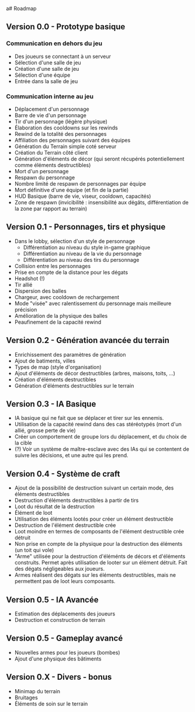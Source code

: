 a# Roadmap

## Version 0.0 - Prototype basique

### Communication en dehors du jeu
- Des joueurs se connectant à un serveur
- Sélection d'une salle de jeu
- Création d'une salle de jeu
- Sélection d'une équipe
- Entrée dans la salle de jeu

### Communication interne au jeu
- Déplacement d'un personnage
- Barre de vie d'un personnage
- Tir d'un personnage (légère physique)
- Élaboration des cooldowns sur les rewinds
- Rewind de la totalité des personnages
- Affiliation des personnages suivant des équipes
- Génération du Terrain simple coté serveur
- Création du Terrain côté client
- Génération d'éléments de décor (qui seront récupérés potentiellement comme éléments destructibles)
- Mort d'un personnage
- Respawn du personnage
- Nombre limité de respawn de personnages par équipe
- Mort définitive d'une équipe (et fin de la partie)
- HUD Basique (barre de vie, viseur, cooldown, capacités)
- Zone de respawn (invicibilité : insensibilité aux dégâts, différentiation de la zone par rapport au terrain)

## Version 0.1 - Personnages, tirs et physique

- Dans le lobby, sélection d'un style de personnage
    - Différentiation au niveau du style in-game graphique
    - Différentiation au niveau de la vie du personnage
    - Différentiation au niveau des tirs du personnage
- Collision entre les personnages
- Prise en compte de la distance pour les dégats
- Headshot (!)
- Tir allié
- Dispersion des balles
- Chargeur, avec cooldown de rechargement
- Mode "visée" avec ralentissement du personnage mais meilleure précision
- Amélioration de la physique des balles
- Peaufinement de la capacité rewind

## Version 0.2 - Génération avancée du terrain

- Enrichissement des paramètres de génération
- Ajout de batiments, villes
- Types de map (style d'organisation)
- Ajout d'éléments de décor destructibles (arbres, maisons, toits, ...)
- Création d'éléments destructibles
- Génération d'éléments destructibles sur le terrain

## Version 0.3 - IA Basique

- IA basique qui ne fait que se déplacer et tirer sur les ennemis.
- Utilisation de la capacité rewind dans des cas stéréotypés (mort d'un allié, grosse perte de vie)
- Créer un comportement de groupe lors du déplacement, et du choix de la cible
- (?) Voir un système de maître-esclave avec des IAs qui se contentent de suivre les décisions, et une autre qui les prend.

## Version 0.4 - Système de craft

- Ajout de la possibilité de destruction suivant un certain mode, des éléments destructibles
- Destruction d'éléments destructibles à partir de tirs
- Loot du résultat de la destruction
- Élément de loot 
- Utilisation des éléments lootés pour créer un élément destructible
- Destruction de l'élément destructible crée
- Loot moindre en termes de composants de l'élément destructible crée détruit
- Non prise en compte de la physique pour la destruction des éléments (un toit qui vole)
- "Arme" utilisée pour la destruction d'éléménts de décors et d'éléments construits. Permet après utilisation de looter sur un élément détruit. Fait des dégats négligeables aux joueurs.
- Armes réalisent des dégats sur les éléments destructibles, mais ne permettent pas de loot leurs composants.

## Version 0.5 - IA Avancée

- Estimation des déplacements des joueurs
- Destruction et construction de terrain


## Version 0.5 - Gameplay avancé

- Nouvelles armes pour les joueurs (bombes)
- Ajout d'une physique des bâtiments

## Version 0.X - Divers - bonus

- Minimap du terrain
- Bruitages
- Éléments de soin sur le terrain